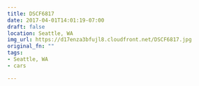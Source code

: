 ```yaml
---
title: DSCF6817
date: 2017-04-01T14:01:19-07:00
draft: false
location: Seattle, WA
img_url: https://d17enza3bfujl8.cloudfront.net/DSCF6817.jpg
original_fn: ""
tags:
- Seattle, WA
- cars

---
```

